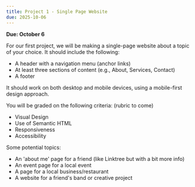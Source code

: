 ```yaml
---
title: Project 1 - Single Page Website
due: 2025-10-06
---
```


**Due: October 6**

For our first project, we will be making a single-page website about a topic of your choice.
It should include the following:

- A header with a navigation menu (anchor links)
- At least three sections of content (e.g., About, Services, Contact)
- A footer

It should work on both desktop and mobile devices, using a mobile-first design approach.

You will be graded on the following criteria: (rubric to come)

- Visual Design
- Use of Semantic HTML
- Responsiveness
- Accessibility

Some potential topics:

- An 'about me' page for a friend (like Linktree but with a bit more info)
- An event page for a local event
- A page for a local business/restaurant
- A website for a friend's band or creative project
